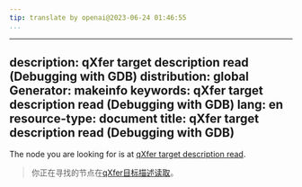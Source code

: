 ```yaml
---
tip: translate by openai@2023-06-24 01:46:55
...
```

---
description: qXfer target description read (Debugging with GDB)
distribution: global
Generator: makeinfo
keywords: qXfer target description read (Debugging with GDB)
lang: en
resource-type: document
title: qXfer target description read (Debugging with GDB)
---

The node you are looking for is at [qXfer target description read](General-Query-Packets.html#qXfer-target-description-read).

> 你正在寻找的节点在[qXfer目标描述读取](General-Query-Packets.html#qXfer-target-description-read)。
